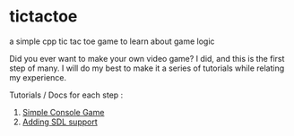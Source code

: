# tictactoe
a simple cpp tic tac toe game to learn about game logic

Did you ever want to make your own video game?  I did, and this is the first step of many. I will do my best to make it a series of tutorials while relating my experience.

Tutorials / Docs for each step :
1. [Simple Console Game](tutorials/tutorial-01-console.md)
2. [Adding SDL support](tutorials/tutorial-02-addingSDL.md)
